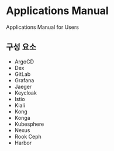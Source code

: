 # Applications Manual
Applications Manual for Users

## 구성 요소
- ArgoCD
- Dex
- GitLab
- Grafana
- Jaeger
- Keycloak
- Istio
- Kiali
- Kong
- Konga
- Kubesphere
- Nexus
- Rook Ceph
- Harbor




